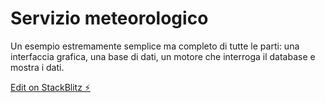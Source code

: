 # Servizio meteorologico

Un esempio estremamente semplice ma completo di tutte le parti: una interfaccia grafica, una base di dati, un motore che interroga il database e mostra i dati.

[Edit on StackBlitz ⚡️](https://stackblitz.com/edit/js-sswtemp)
